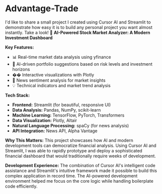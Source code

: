 # Advantage-Trade
I'd like to share a small project I created using Cursor AI and Streamlit to demonstrate how easy it is to build any personal project you want almost instantly. Take a look!
🚀 **AI-Powered Stock Market Analyzer: A Modern Investment Dashboard**

**Key Features:**
- 📊 Real-time market data analysis using yfinance
- 🤖 AI-driven portfolio suggestions based on risk levels and investment horizons
- �� Interactive visualizations with Plotly
- 📰 News sentiment analysis for market insights
- 💡 Technical indicators and market trend analysis

**Tech Stack:**
- **Frontend:** Streamlit (for beautiful, responsive UI)
- **Data Analysis:** Pandas, NumPy, scikit-learn
- **Machine Learning:** TensorFlow, PyTorch, Transformers
- **Data Visualization:** Plotly, Altair
- **Natural Language Processing:** spaCy (for news analysis)
- **API Integration:** News API, Alpha Vantage

**Why This Matters:**
This project showcases how AI and modern development tools can democratize financial analysis. Using Cursor AI and Streamlit, I was able to rapidly prototype and deploy a sophisticated financial dashboard that would traditionally require weeks of development.

**Development Experience:**
The combination of Cursor AI's intelligent code assistance and Streamlit's intuitive framework made it possible to build this complex application in record time. The AI-powered development environment helped me focus on the core logic while handling boilerplate code efficiently.
